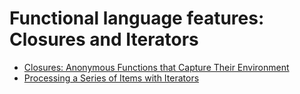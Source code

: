 # Functional language features: Closures and Iterators


- [Closures: Anonymous Functions that Capture Their Environment](101-closures-anonymous-functions-that-capture-their-environment/README.md)
- [Processing a Series of Items with Iterators](102-processing-a-series-of-items-with-iterators/README.md)